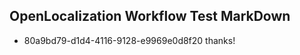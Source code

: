 ## OpenLocalization Workflow Test MarkDown
* 80a9bd79-d1d4-4116-9128-e9969e0d8f20 thanks!

<!--HONumber=Jul16_HO5-->


